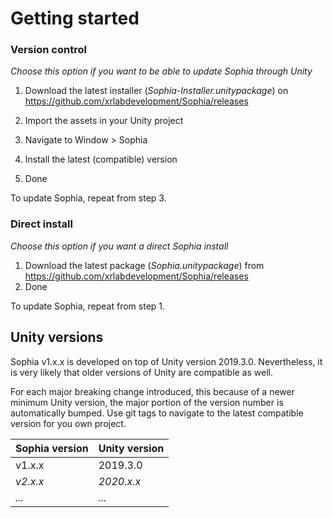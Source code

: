 # Getting started

### Version control

*Choose this option if you want to be able to update Sophia through Unity*

1. Download the latest installer (*Sophia-Installer.unitypackage*) on https://github.com/xrlabdevelopment/Sophia/releases

2. Import the assets in your Unity project

3. Navigate to Window > Sophia
4. Install the latest (compatible) version
5. Done

To update Sophia, repeat from step 3.

### Direct install

*Choose this option if you want a direct Sophia install*

1. Download the latest package (*Sophia.unitypackage*) from https://github.com/xrlabdevelopment/Sophia/releases
2. Done

To update Sophia, repeat from step 1.

## Unity versions

Sophia v1.x.x is developed on top of Unity version 2019.3.0. Nevertheless, it is very likely that older versions of Unity are compatible as well.

For each major breaking change introduced, this because of a newer minimum Unity version, the major portion of the version number is automatically bumped. Use git tags to navigate to the latest compatible version for you own project.

| Sophia version | Unity version |
| -------------- | ------------- |
| v1.x.x         | 2019.3.0      |
| *v2.x.x*       | *2020.x.x*    |
| *...*          | *...*         |

